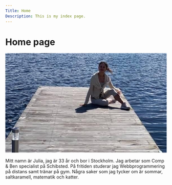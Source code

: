 ```yaml
---
Title: Home
Description: This is my index page.
---
```


Home page
==========================

![me](assets/img/me2.jpg)

Mitt namn är Julia, jag är 33 år och bor i Stockholm. Jag arbetar som Comp & Ben specialist på Schibsted. På fritiden studerar jag Webbprogrammering på distans samt tränar på gym. Några saker som jag tycker om är sommar, saltkaramell, matematik och katter.

